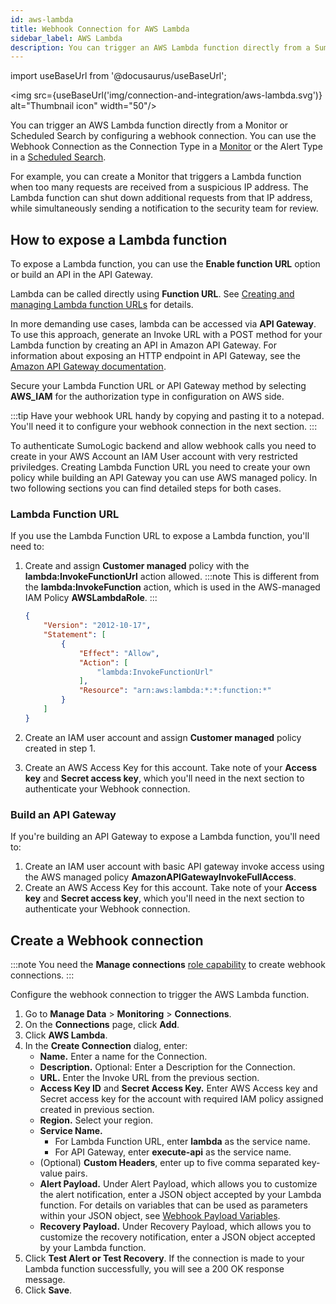 ```yaml
---
id: aws-lambda
title: Webhook Connection for AWS Lambda
sidebar_label: AWS Lambda
description: You can trigger an AWS Lambda function directly from a Sumo Logic alert by configuring a webhook connection.
---
```


import useBaseUrl from '@docusaurus/useBaseUrl';

<img src={useBaseUrl('img/connection-and-integration/aws-lambda.svg')} alt="Thumbnail icon" width="50"/>

You can trigger an AWS Lambda function directly from a Monitor or Scheduled Search by configuring a webhook connection. You can use the Webhook Connection as the Connection Type in a [Monitor](/docs/alerts/monitors) or the Alert Type in a [Scheduled Search](schedule-searches-webhook-connections.md).

For example, you can create a Monitor that triggers a Lambda function when too many requests are received from a suspicious IP address. The Lambda function can shut down additional requests from that IP address, while simultaneously sending a notification to the security team for review.

## How to expose a Lambda function

To expose a Lambda function, you can use the **Enable function URL** option or build an API in the API Gateway.

Lambda can be called directly using **Function URL**. See [Creating and managing Lambda function URLs](https://docs.aws.amazon.com/lambda/latest/dg/urls-configuration.html) for details.

In more demanding use cases, lambda can be accessed via **API Gateway**. To use this approach, generate an Invoke URL with a POST method for your Lambda function by creating an API in Amazon API Gateway. For information about exposing an HTTP endpoint in API Gateway, see the [Amazon API Gateway documentation](https://docs.aws.amazon.com/apigateway/latest/developerguide/getting-started.html).

Secure your Lambda Function URL or API Gateway method by selecting **AWS_IAM** for the authorization type in configuration on AWS side.

:::tip
Have your webhook URL handy by copying and pasting it to a notepad. You'll need it to configure your webhook connection in the next section.
:::

To authenticate SumoLogic backend and allow webhook calls you need to create in your AWS Account an IAM User account with very restricted priviledges. Creating Lambda Function URL you need to create your own policy while building an API Gateway you can use AWS managed policy. In two following sections you can find detailed steps for both cases. 

### Lambda Function URL

If you use the Lambda Function URL to expose a Lambda function, you'll need to:

1. Create and assign **Customer managed** policy with the **lambda:InvokeFunctionUrl** action allowed.
  :::note
  This is different from the **lambda:InvokeFunction** action, which is used in the AWS-managed IAM Policy **AWSLambdaRole**.
  :::
  
   ```json title="IAM Customer Managed Policy template"
   {
       "Version": "2012-10-17",
       "Statement": [
           {
               "Effect": "Allow",
               "Action": [
                   "lambda:InvokeFunctionUrl"
               ],
               "Resource": "arn:aws:lambda:*:*:function:*"
           }
       ]
   }
   ```
   
2. Create an IAM user account and assign **Customer managed** policy created in step 1.

3. Create an AWS Access Key for this account. Take note of your **Access key** and **Secret access key**, which you'll need in the next section to authenticate your Webhook connection.

### Build an API Gateway

If you're building an API Gateway to expose a Lambda function, you'll need to:

1. Create an IAM user account with basic API gateway invoke access using the AWS managed policy **AmazonAPIGatewayInvokeFullAccess**.
2. Create an AWS Access Key for this account. Take note of your **Access key** and **Secret access key**, which you'll need in the next section to authenticate your Webhook connection.

## Create a Webhook connection

:::note
You need the **Manage connections** [role capability](/docs/manage/users-roles/roles/role-capabilities.md) to create webhook connections.
:::

Configure the webhook connection to trigger the AWS Lambda function.

1. Go to **Manage Data** > **Monitoring** > **Connections**.
1. On the **Connections** page, click **Add**.
1. Click **AWS Lambda**.
1. In the **Create Connection** dialog, enter:
    * **Name.** Enter a name for the Connection.
    * **Description.** Optional: Enter a Description for the Connection.
    * **URL.** Enter the Invoke URL from the previous section.
    * **Access Key ID** and **Secret Access Key.** Enter AWS Access key and Secret access key for the account with required IAM policy assigned created in previous section.
    * **Region.** Select your region.
    * **Service Name.**
      * For Lambda Function URL, enter **lambda** as the service name.
      * For API Gateway, enter **execute-api** as the service name.
    * (Optional) **Custom Headers**, enter up to five comma separated key-value pairs.
    * **Alert Payload.** Under Alert Payload, which allows you to customize the alert notification, enter a JSON object accepted by your Lambda function. For details on variables that can be used as parameters within your JSON object, see [Webhook Payload Variables](set-up-webhook-connections.md). 
    * **Recovery Payload.** Under Recovery Payload, which allows you to customize the recovery notification, enter a JSON object accepted by your Lambda function. 
1. Click **Test Alert or Test Recovery**. If the connection is made to your Lambda function successfully, you will see a 200 OK response message.
1. Click **Save**.
